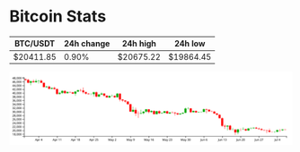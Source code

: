 # Bitcoin Stats

BTC/USDT|24h change|24h high|24h low|
|---|---|---|---|
|$20411.85|0.90%|$20675.22|$19864.45|

<img src="./chart.svg">

